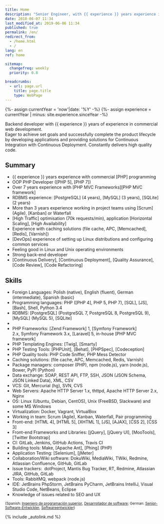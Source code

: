 ```yaml
---
title: Home
description: "Senior Engineer, with {{ experience }} years experience in commercial web development"
date: 2018-06-07 11:34
last_modified_at: 2019-06-06 11:34
published: true
permalink: /en/
redirect_from:
  - /home.html
  - /
lang: en
ref: home

sitemap:
  changefreq: weekly
  priority: 0.8

breadcrumbs:
  - url: page.url
    title: page.title
    type: WebPage
---
```


{%- assign currentYear = 'now'|date: '%Y' -%}
{%- assign experience = currentYear | minus: site.experience.sinceYear -%}
<!-- # Senior Engineer -->

Backend developer with {{ experience }} years of experience in commercial web development.<br/>
Eager to achieve set goals and successfully complete the product lifecycle by developing applications and providing solutions for Continuous Integration with Continuous Deployment. Constantly delivers high quality code.<br/>

## Summary

  - {{ experience }} years experience with commercial [PHP] programming
  - OOP PHP Developer ([PHP 5], [PHP 7])
  - Over 7 years experience with [PHP MVC Frameworks][PHP MVC framework]
  - RDBMS experience: [PostgreSQL] (4 years), [MySQL] (3 years), [SQLite] (2 years)
  - More than 3 years experience working in project teams using [Scrum] (Agile), [Kanban] or Waterfall
  - [High Traffic] optimisation (70k requests/min), application [Horizontal Scaling], [High Availability]
  - Experience with caching solutions (file cache, APC, [Memcached], [Redis], [Varnish])
  - [DevOps] experience of setting up Linux distributions and configuring common services
  - Feeling good in Linux and Unix operating environments
  - Strong back-end developer
  - [Continuous Delivery], [Continuous Deployment], [Quality Assurance], [Code Review], [Code Refactoring]

## Skills
  - Foreign Languages: Polish (native), English (fluent), German (intermediate), Spanish (basic)
  - Programming languages: PHP ([PHP 4], PHP 5, PHP 7), [SQL], [JS], [Bash], Shell, Python 3.4
  - RDBMS: [PostgreSQL] (PostgreSQL 7, PostgreSQL 8, PostgreSQL 9), [MySQL] (MySQL 5), [SQLite]
  - [NoSQL]: [MongoDB], [ElasticSearch]
  - PHP Frameworks: [Zend Framework] 1, [Symfony Framework] 2.x, Symfony Framework 3.x, [Laravel] 5, in-house [PHP MVC framework]
  - PHP Templating Engines: [Twig], [Smarty]
  - PHP Testing Tools: [PHPUnit], [Behat], [PHPSpec], [Codeception]
  - PHP Quality tools: PHP Code Sniffer, PHP Mess Detector
  - Caching solutions: (file cache, APC, Memcached, Redis, Varnish)
  - Package managers: composer (PHP), npm (node.js), yarn (node.js), Bower, PyPI (Python)
  - Data exchange: SOAP, REST API, FTP, SSH, JSON (JSON Schema, JSON Linked Data), XML, CSV
  - VCS: Git, Mercurial (hg), SVN, CVS
  - Web Servers: Apache HTTP Server 1.x, thttpd, Apache HTTP Server 2.x, Nginx
  - OS: Linux (Ubuntu, Debian, CentOS), Unix (FreeBSD, Slackware) and some MS Windows
  - Virtualization: Docker, Vagrant, VirtualBox
  - Working in team: Scrum (Agile), Kanban, Waterfall, Pair programming
  - Front-end: [HTML 4], [HTML 5], [XHTML 1], [JS], [AJAX], [CSS 2], [CSS 3]
  - Front-end Frameworks and Libraries: [jQuery], [jQuery UI], [MooTools], [Twitter Bootstrap]
  - CI: GitLab, Jenkins, GitHub Actions, Travis CI
  - Building tools: Make, [Apache Ant], [Phing] (PHP)
  - Application Testing: [Selenium], [jMeter]
  - Collaboration/Wiki software: DokuWiki, MediaWiki, TWiki, Redmine, Atlassian Confluence, GitHub, GitLab
  - Issue trackers:  dotProject, Mantis Bug Tracker, RT, Redmine, Atlassian JIRA, GitHub, GitLab
  - Tools: RabbitMQ, webpack (node.js)
  - IDE: JetBrains PhpStorm, JetBrains PyCharm, JetBrains IntelliJ, Visual Studio Code, NetBeans, Eclipse
  - Knowledge of issues related to SEO and UX

<p><small>(Spanish: <a href="/es/" title="Ingeniero de programación superior" lang="es">Ingeniero de programación superior</a>, <a href="/es/" title="Desarrollador de software" lang="es">Desarrollador de software</a>; German: <a href="/de/" title="Senior-Software-Entwickler" lang="de">Senior-Software-Entwickler</a>, <a href="/de/" title="Softwareentwickler" lang="de">Softwareentwickler</a>)</small></p>

{% include _autolink.md %}